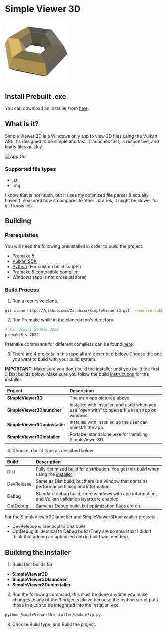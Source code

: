# Simple Viewer 3D

![Logo](SimpleViewer3D/Logo.svg)

## Install Prebuilt .exe

You can download an installer from [here](https://simpleviewer3d.netlify.app/). 

## What is it?

Simple Viewer 3D is a Windows only app to view 3D files using the Vulkan API. It's designed to be simple and fast. 
It launches fast, is responsive, and loads files quickly. 

![App Gui](https://simpleviewer3d.netlify.app/SV3Dexample.png)

### Supported file types
 - .stl
 - .obj

I know that is not much, but it uses my optimized file parser (I actually haven't measured how it compares to other libraries, it might be slower for all I know lol). 

## Building
### Prerequisites
You will need the following preinstalled in order to build the project.

 - [Premake 5](https://premake.github.io/)
 - [Vulkan SDK](https://vulkan.lunarg.com/)
 - [Python](https://www.python.org/) (For custom build scripts)
 - [Premake 5 compatible compiler](https://premake.github.io/docs/Using-Premake)
 - Windows (app is not cross platform)

### Build Process

1. Run a recursive clone. 
```bash
git clone https://github.com/Zachhaaa/SimpleViewer3D.git --recurse-submodules
```
2. Run Premake while in the cloned repo's directory.
```bash
# For Visual Studio 2022
premake5 vs2022
```
Premake commands for different compilers can be found [here](https://premake.github.io/docs/Using-Premake).

3. There are 4 projects in this repo all are described below. Choose the one you want to build with your build system. 

__IMPORTANT__: Make sure you don't build the installer until you build the first 3 Dist builds below. Make sure you follow the build [instructions](#Building-the-Installer) for the installer.

 | Project | Description |
|:------|:--------------------------------------------|
| __SimpleViewer3D__ | The main app pictured above. |
| __SimpleViewer3Dlauncher__ | Installed with installer, and used when you use "open with" to open a file in an app on windows. |
| __SimpleViewer3Duninstaller__ | Installed with installer, so the user can uninstall the app.   |
| __SimpleViewer3Dinstaller__  | Portable, standalone .exe for installing SimpleViewer3D. |

4. Choose a build type as descibed below

| Build | Description |
|:------|:--------------------------------------------|
| Dist | Fully optimized build for distribution. You get this build when using the [installer](https://simpleviewer3d.netlify.app/). |
| DevRelease | Same as Dist build, but there is a window that contains performance timing and information. |
| Debug | Standard debug build, more windows with app information, and Vulkan validation layers are enabled. |
| OptDebug | Same as Debug build, but optimization flags are on.  |

For the SimpleViewer3Dlauncher and SimpleViewer3Duninstaller projects.

 - DevRelease is identical to Dist build
 - OptDebug is identical to Debug build (They are so small that I didn't think that adding an optimized debug build was needed). 

## Building the Installer

1. Build Dist builds for

 - __SimpleViewer3D__
 - __SimpleViewer3Dlauncher__
 - __SimpleViewer3Duninstaller__

2. Run the following command, this must be done anytime you make changes to any of the 3 projects above because the python script puts those in a .zip to be integrated into the installer .exe. 
```bash
python SimpleViewer3Dinstaller/UpdateZip.py
```
3. Choose Build type, and Build the project.

